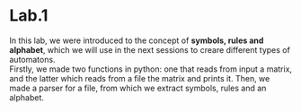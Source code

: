 # Lab.1  
In this lab, we were introduced to the concept of **symbols, rules and alphabet**, which we will use in the next sessions to creare different types of automatons.  
Firstly, we made two functions in python: one that reads from input a matrix, and the latter which reads from a file the matrix and prints it. Then, we made a parser for a file, from which we extract symbols, rules and an alphabet.  

